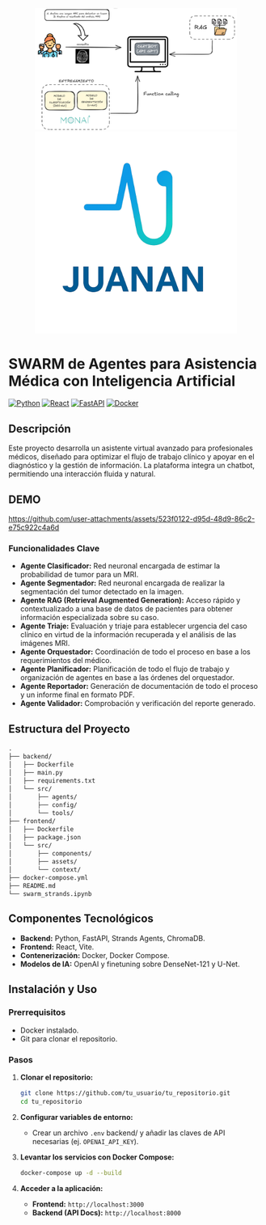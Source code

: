 <p align="center">
  <img src="backend/data/logos/chatbot.png" alt="chatbot" width="400"/>
  <img src="backend/data/logos/1.png" alt="Logo" width="400"/>
</p>

# SWARM de Agentes para Asistencia Médica con Inteligencia Artificial

[![Python](https://img.shields.io/badge/Python-3776AB?style=for-the-badge&logo=python&logoColor=white)](https://www.python.org/)
[![React](https://img.shields.io/badge/React-20232A?style=for-the-badge&logo=react&logoColor=61DAFB)](https://reactjs.org/)
[![FastAPI](https://img.shields.io/badge/FastAPI-005571?style=for-the-badge&logo=fastapi)](https://fastapi.tiangolo.com/)
[![Docker](https://img.shields.io/badge/Docker-2496ED?style=for-the-badge&logo=docker&logoColor=white)](https://www.docker.com/)

## Descripción

Este proyecto desarrolla un asistente virtual avanzado para profesionales médicos, diseñado para optimizar el flujo de trabajo clínico y apoyar en el diagnóstico y la gestión de información. La plataforma integra un chatbot, permitiendo una interacción fluida y natural.

## DEMO
https://github.com/user-attachments/assets/523f0122-d95d-48d9-86c2-e75c922c4a6d



### Funcionalidades Clave

- **Agente Clasificador:** Red neuronal encargada de estimar la probabilidad de tumor para un MRI.
- **Agente Segmentador:** Red neuronal encargada de realizar la segmentación del tumor detectado en la imagen.
- **Agente RAG (Retrieval Augmented Generation):** Acceso rápido y contextualizado a una base de datos de pacientes para obtener información especializada sobre su caso.
- **Agente Triaje:** Evaluación y triaje para establecer urgencia del caso clínico en virtud de la información recuperada y el análisis de las imágenes MRI.
- **Agente Orquestador:** Coordinación de todo el proceso en base a los requerimientos del médico.
- **Agente Planificador:** Planificación de todo el flujo de trabajo y organización de agentes en base a las órdenes del orquestador.
- **Agente Reportador:** Generación de documentación de todo el proceso y un informe final en formato PDF.
- **Agente Validador:** Comprobación y verificación del reporte generado.

## Estructura del Proyecto

```
.
├── backend/
│   ├── Dockerfile
│   ├── main.py
│   ├── requirements.txt
│   └── src/
│       ├── agents/
│       ├── config/
│       └── tools/
├── frontend/
│   ├── Dockerfile
│   ├── package.json
│   └── src/
│       ├── components/
│       ├── assets/
│       └── context/
├── docker-compose.yml
├── README.md
└── swarm_strands.ipynb
```

## Componentes Tecnológicos

- **Backend:** Python, FastAPI, Strands Agents, ChromaDB.
- **Frontend:** React, Vite.
- **Contenerización:** Docker, Docker Compose.
- **Modelos de IA:** OpenAI y finetuning sobre DenseNet-121 y U-Net.

## Instalación y Uso

### Prerrequisitos

- Docker instalado.
- Git para clonar el repositorio.

### Pasos

1.  **Clonar el repositorio:**
    ```bash
    git clone https://github.com/tu_usuario/tu_repositorio.git
    cd tu_repositorio
    ```

2.  **Configurar variables de entorno:**
    - Crear un archivo `.env` backend/ y añadir las claves de API necesarias (ej. `OPENAI_API_KEY`).

3.  **Levantar los servicios con Docker Compose:**
    ```bash
    docker-compose up -d --build
    ```

4.  **Acceder a la aplicación:**
    - **Frontend:** `http://localhost:3000`
    - **Backend (API Docs):** `http://localhost:8000`

